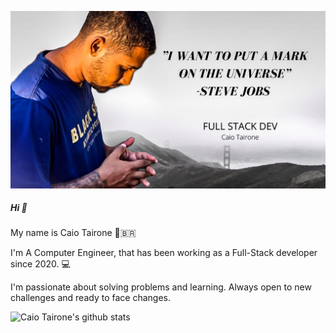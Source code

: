 

![Welcome](github-profile-header.jpg?raw=true)

##### Hi 👋

My name is Caio Tairone 🧑‍🇧🇷

I'm A Computer Engineer, that has been working as a Full-Stack developer since 2020. 💻

I'm passionate about solving problems and learning. Always open to new challenges and ready to face changes.

![Caio Tairone's github stats](https://github-readme-stats.vercel.app/api?username=tairone32&show_icons=true&theme=radical)

